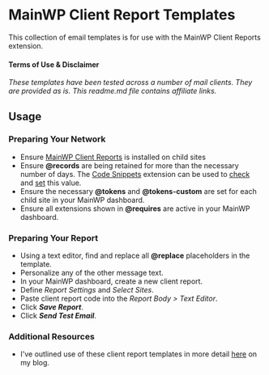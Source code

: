 # MainWP Client Report Templates
This collection of email templates is for use with the MainWP Client Reports extension.

#### Terms of Use & Disclaimer
*These templates have been tested across a number of mail clients. They are provided as is. This readme.md file contains affiliate links.*

## Usage

### Preparing Your Network
+ Ensure [MainWP Client Reports](https://twhl.xyz/mwp-cr/) is installed on child sites
+ Ensure **@records** are being retained for more than the necessary number of days. The [Code Snippets](https://twhl.xyz/mwp-cs/) extension can be used to [check](https://github.com/uamv/snippets-mainwp-code-snippets/blob/master/child-report-period-get.php) and [set](https://github.com/uamv/snippets-mainwp-code-snippets/blob/master/child-report-period-set.php) this value.
+ Ensure the necessary **@tokens** and **@tokens-custom** are set for each child site in your MainWP dashboard.
+ Ensure all extensions shown in **@requires** are active in your MainWP dashboard.

### Preparing Your Report
+ Using a text editor, find and replace all **@replace** placeholders in the template.
+ Personalize any of the other message text.
+ In your MainWP dashboard, create a new client report.
+ Define *Report Settings* and *Select Sites*.
+ Paste client report code into the *Report Body > Text Editor*.
+ Click ***Save Report***.
+ Click ***Send Test Email***.

### Additional Resources
+ I've outlined use of these client report templates in more detail [here](https://typewheel.xyz/creating-another-stylish-client-report/) on my blog.

